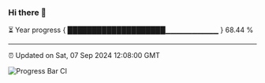 ### Hi there 👋

⏳ Year progress { ████████████████████▁▁▁▁▁▁▁▁▁▁ } 68.44 %

---

⏰ Updated on Sat, 07 Sep 2024 12:08:00 GMT

![Progress Bar CI](https://github.com/EinsPommes/EinsPommes/blob/main/.github/workflows/main.yml)
